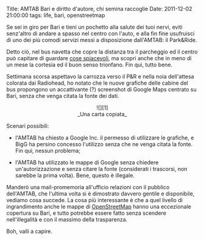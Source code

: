 Title: AMTAB Bari e diritto d'autore, chi semina raccoglie
Date:  2011-12-02 21:00:00
tags: life, bari, openstreetmap

Se sei in giro per Bari e tieni un pochetto alla salute dei tuoi nervi, eviti senz'altro
di andare a spasso nel centro con l'auto, e alla fin fine usufruisci di uno dei più
comodi servizi messi a disposizione dall'AMTAB: il Park&Ride.

Detto ciò, nel bus navetta che copre la distanza tra il parcheggio ed il centro può capitare
di guardare [cose spiacevoli][spiacevoli], ma scopri anche che in meno di un mese la cortesia ed il buon senso
trionfano. Fin qui, tutto bene.

Settimana scorsa aspettavo la carrozza verso il P&R e nella noia dell'attesa colorata dai Radiohead,
ho notato che le nuove grafiche delle cabine del bus propongono un accattivante (?) screenshot di
Google Maps centrato su Bari, senza che venga citata la fonte dei dati.

<center>![][1]<br>_Una carta copiata_</center>

Scenari possibili:

* l'AMTAB ha chiesto a Google Inc. il permesso di utilizzare le grafiche, e BigG ha persino concesso
l'utilizzo senza che ne venga citata la fonte. Fin qui, nessun problema;

* l'AMTAB ha utilizzato le mappe di Google senza chiedere un'autorizzazione e senza citare la fonte
(considerati i trascorsi, non sarebbe la prima volta). Bene, questo è illegale.

Manderò una mail-promemoria all'ufficio relazioni con il pubblico dell'AMTAB, che l'ultima volta si è
dimostrato davvero gentile e disponibile, vediamo cosa succede. La cosa più interessante è che a quel
livello di ingrandimento anche le mappe di [OpenStreetMap](http://www.openstreetmap.org) hanno una eccezionale copertura su Bari,
e tutto potrebbe essere fatto senza scendere nell'illegalità e con il massimo della trasparenza.

Boh, valli a capire.

   [1]: http://dl.dropbox.com/u/369614/blog/img_red/amtab_google.jpg
   [spiacevoli]: [[log/2011/01/osm-a-bari-e-lattribuzione.html]]
